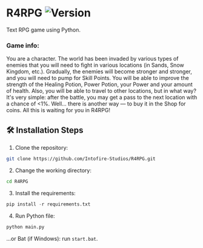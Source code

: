 # R4RPG ![Version](https://img.shields.io/badge/Latest-1.1.5.3/master-blue.svg)
Text RPG game using Python.
### Game info:
You are a character. The world has been invaded by various types of enemies that you will need to fight in various locations (in Sands, Snow Kingdom, etc.). Gradually, the enemies will become stronger and stronger, and you will need to pump for Skill Points. You will be able to improve the strength of the Healing Potion, Power Potion, your Power and your amount of health. Also, you will be able to travel to other locations, but in what way? It's very simple: after the battle, you may get a pass to the next location with a chance of <1%. Well... there is another way — to buy it in the Shop for coins. All this is waiting for you in R4RPG!

## 🛠️ Installation Steps
1. Clone the repository:
  ```BASH
  git clone https://github.com/Intofire-Studios/R4RPG.git
  ```
2. Change the working directory:
  ```BASH
  cd R4RPG
  ```
3. Install the requirements:
  ```Python
  pip install -r requirements.txt
  ```
4. Run Python file:
  ```Python
  python main.py
  ```
...or Bat (if Windows): run `start.bat`.
